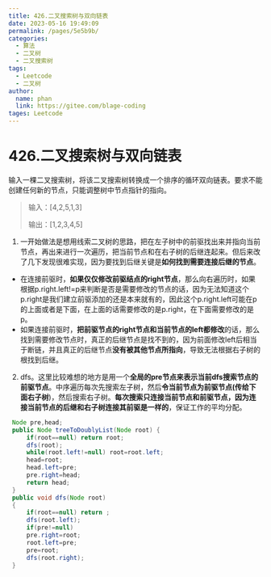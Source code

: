 ```yaml
---
title: 426.二叉搜索树与双向链表
date: 2023-05-16 19:49:09
permalink: /pages/5e5b9b/
categories: 
  - 算法
  - 二叉树
  - 二叉搜索树
tags: 
  - Leetcode
  - 二叉树
author: 
  name: phan
  link: https://gitee.com/blage-coding
tages: Leetcode
---
```

# 426.二叉搜索树与双向链表

输入一棵二叉搜索树，将该二叉搜索树转换成一个排序的循环双向链表。要求不能创建任何新的节点，只能调整树中节点指针的指向。

> 输入：[4,2,5,1,3]
>
> 输出：[1,2,3,4,5]

1. 一开始做法是想用线索二叉树的思路，把在左子树中的前驱找出来并指向当前节点，再出来进行一次遍历，把当前节点和在右子树的后继连起来。但后来改了几下发现很难实现，因为要找到后继关键是**如何找到需要连接后继的节点**。

- 在连接前驱时，**如果仅仅修改前驱结点的right节点**，那么向右遍历时，如果根据p.right.left!=p来判断是否是需要修改的节点的话，因为无法知道这个p.right是我们建立前驱添加的还是本来就有的，因此这个p.right.left可能在p的上面或者是下面，在上面的话需要修改的是p.right，在下面需要修改的是p。
- 如果连接前驱时，**把前驱节点的right节点和当前节点的left都修改**的话，那么找到需要修改节点时，真正的后继节点是找不到的，因为前面修改left后相当于断链，并且真正的后继节点**没有被其他节点所指向**，导致无法根据右子树的根找到后继。

2. dfs。这里比较难想的地方是用一个**全局的pre节点来表示当前dfs搜索节点的前驱节点**。中序遍历每次先搜索左子树，然后**令当前节点为前驱节点(传给下面右子树**)，然后搜索右子树。**每次搜索只连接当前节点和前驱节点，因为连接当前节点的后继和右子树连接其前驱是一样的**，保证工作的平均分配。

~~~java
 Node pre,head;
 public Node treeToDoublyList(Node root) {
     if(root==null) return root;
     dfs(root);
     while(root.left!=null) root=root.left;
     head=root;
     head.left=pre;
     pre.right=head;
     return head;
 }
 public void dfs(Node root)
 {
     if(root==null) return ;
     dfs(root.left);
     if(pre!=null)
     pre.right=root;
     root.left=pre;
     pre=root;
     dfs(root.right); 
 }
~~~